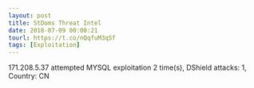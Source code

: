```yaml
---
layout: post
title: StDoms Threat Intel
date: 2018-07-09 00:00:21
tourl: https://t.co/nQqfuM3qSf
tags: [Exploitation]
---
```

171.208.5.37 attempted MYSQL exploitation 2 time(s), DShield attacks: 1, Country: CN